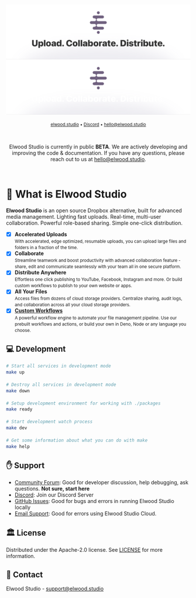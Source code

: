 <p align="center">
<img src="https://raw.githubusercontent.com/elwood-studio/.github/main/profile/gh-banner-light.png#gh-light-mode-only">
<img src="https://raw.githubusercontent.com/elwood-studio/.github/main/profile/gh-banner-dark.png#gh-dark-mode-only">
</p>

<p align="center">
<small>
<a href="https://elwood.studio">elwood.studio</a> &#8226; 
<a href="https://discord.gg/ZxWKPeABNG">Discord</a> &#8226;
<a href="mailto:hello@elwood.studio">hello@elwood.studio</a>
</small>
</p>

<p>&nbsp;</p>

<p align="center">Elwood Studio is currently in public <strong>BETA</strong>. We are actively developing and improving the code & documentation. If you have any questions, please reach out to us at <a href="mailto:hello@elwood.studio">hello@elwood.studio</a>.</p>

<p>&nbsp;</p>

# 🚀 What is Elwood Studio

**Elwood Studio** is an open source Dropbox alternative, built for advanced media management. Lighting fast uploads. Real-time, multi-user collaboration. Powerful role-based sharing. Simple one-click distribution.

- [x] **Accelerated Uploads** <br/><small>With accelerated, edge optimized, resumable uploads, you can upload large files and folders in a fraction of the time.</small>
- [x] **Collaborate** <br/><small>Streamline teamwork and boost productivity with advanced collaboration feature - share, edit and communicate seamlessly with your team all in one secure platform.</small>
- [x] **Distribute Anywhere** <br/><small>Effortless one click publishing to YouTube, Facebook, Instagram and more. Or build custom workflows to publish to your own website or apps.</small>
- [x] **All Your Files** <br/><small>Access files from dozens of cloud storage providers. Centralize sharing, audit logs, and collaboration across all your cloud storage providers.</small>
- [x] [**Custom Workflows**](./packages/workflow/) <br/><small>A powerful workflow engine to automate your file management pipeline. Use our prebuilt workflows and actions, or build your own in Deno, Node or any language you choose.</small>

## 💻 Development

```bash
# Start all services in development mode
make up

# Destroy all services in development mode
make down

# Setup development environment for working with ./packages
make ready

# Start development watch process
make dev

# Get some information about what you can do with make
make help
```

## :raised_hand: Support

- [Community Forum](https://github.com/elwood-studio/studio/discussions): Good for developer discussion, help debugging, ask questions. **Not sure, start here**
- [Discord](https://discord.gg/ZxWKPeABNG): Join our Discord Server
- [GitHub Issues](https://github.com/elwood-studio/studio/issues): Good for bugs and errors in running Elwood Studio locally
- [Email Support](mailto:support@elwood.studio): Good for errors using Elwood Studio Cloud.

## 🏛️ License

Distributed under the Apache-2.0 license. See [LICENSE](LICENSE) for more information.

## 📧 Contact

Elwood Studio - [support@elwood.studio](mailto:support@elwood.studio)
